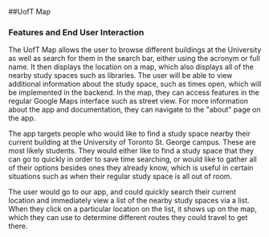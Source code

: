 ##UofT Map

### Features and End User Interaction

The UofT Map allows the user to browse different buildings at the University as well as search for them in the search bar, either using the acronym or full name. It then displays the location on a map, which also displays all of the nearby study spaces such as libraries. The user will be able to view additional information about the study space, such as times open, which will be implemented in the backend. In the map, they can access features in the regular Google Maps interface such as street view. For more information about the app and documentation, they can navigate to the "about" page on the app.

The app targets people who would like to find a study space nearby their current building at the University of Toronto St. George campus. These are most likely students. They would either like to find a study space that they can go to quickly in order to save time searching, or would like to gather all of their options besides ones they already know, which is useful in certain situations such as when their regular study space is all out of room. 

The user would go to our app, and could quickly search their current location and immediately view a list of the nearby study spaces via a list. When they click on a particular location on the list, it shows up on the map, which they can use to determine different routes they could travel to get there. 
